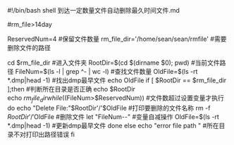 #!/bin/bash
shell 到达一定数量文件自动删除最久时间文件.md

#rm_file>14day

ReservedNum=4                      #保留文件数量
rm_file_dir='/home/sean/sean/rmfile'  #需要删除文件的路径

cd $rm_file_dir    #进入文件夹
RootDir=$(cd $(dirname $0); pwd)      #当前文件路径
FileNum=$(ls -l | grep ^- | wc -l)    #查找文件数量
OldFile=$(ls -rt *.dmp|head -1)         #找出dmp最早文件
echo OldFile
if [ $RootDir == $rm_file_dir ];then   #判断所在目录是否正确
    echo $RootDir                             
    echo $rm_file_dir
    while (($FileNum>$ReservedNum))  #文件数超过设置变量才执行
    do
    echo "Delete File:"$RootDir'/'$OldFile   #打印要删除的文件名称
    rm -f $RootDir'/'$OldFile                       #删除文件
    let "FileNum--"                                      #变量自减操作
    OldFile=$(ls -rt *.dmp|head -1)         #更新dmp最早文件
    done
else
    echo "error file path "                         #所在目录不对打印出路径错误
fi
